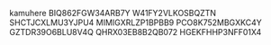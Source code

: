 kamuhere
BIQ862FGW34ARB7Y
W41FY2VLKOSBQZTN
SHCTJCXLMU3YJPU4
MIMIGXRLZP1BPBB9
PCO8K752MBGXKC4Y
GZTDR39O6BLU8V4Q
QHRX03EB8B2QB072
HGEKFHHP3NFF01X4
